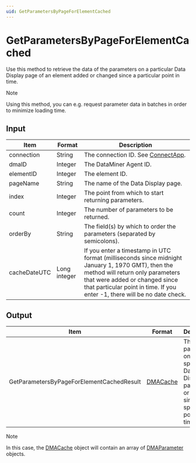 ```yaml
---
uid: GetParametersByPageForElementCached
---
```


# GetParametersByPageForElementCached

Use this method to retrieve the data of the parameters on a particular Data Display page of an element added or changed since a particular point in time.

> [!NOTE]
> Using this method, you can e.g. request parameter data in batches in order to minimize loading time.

## Input

| Item | Format | Description |
|--|--|--|
| connection | String | The connection ID. See [ConnectApp](xref:ConnectApp). |
| dmaID | Integer | The DataMiner Agent ID. |
| elementID | Integer | The element ID. |
| pageName | String | The name of the Data Display page. |
| index | Integer | The point from which to start returning parameters. |
| count | Integer | The number of parameters to be returned. |
| orderBy | String | The field(s) by which to order the parameters (separated by semicolons). |
| cacheDateUTC | Long integer | If you enter a timestamp in UTC format (milliseconds since midnight January 1, 1970 GMT), then the method will return only parameters that were added or changed since that particular point in time. If you enter -1, there will be no date check. |

## Output

| Item | Format | Description |
|--|--|--|
| GetParametersByPageForElementCachedResult | [DMACache](xref:DMACache) | The parameters on the specified Data Display page added or changed since the specified point in time. |

> [!NOTE]
> In this case, the [DMACache](xref:DMACache) object will contain an array of [DMAParameter](xref:DMAParameter) objects.
